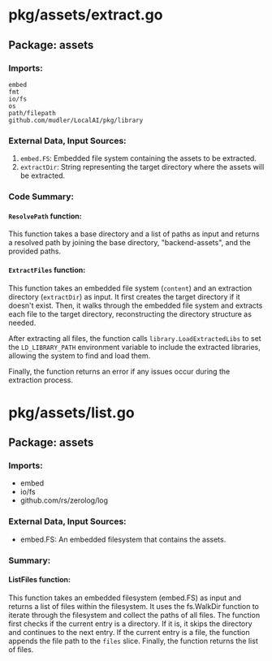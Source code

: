 # pkg/assets/extract.go  
## Package: assets  
  
### Imports:  
  
```  
embed  
fmt  
io/fs  
os  
path/filepath  
github.com/mudler/LocalAI/pkg/library  
```  
  
### External Data, Input Sources:  
  
1. `embed.FS`: Embedded file system containing the assets to be extracted.  
2. `extractDir`: String representing the target directory where the assets will be extracted.  
  
### Code Summary:  
  
#### `ResolvePath` function:  
  
This function takes a base directory and a list of paths as input and returns a resolved path by joining the base directory, "backend-assets", and the provided paths.  
  
#### `ExtractFiles` function:  
  
This function takes an embedded file system (`content`) and an extraction directory (`extractDir`) as input. It first creates the target directory if it doesn't exist. Then, it walks through the embedded file system and extracts each file to the target directory, reconstructing the directory structure as needed.  
  
After extracting all files, the function calls `library.LoadExtractedLibs` to set the `LD_LIBRARY_PATH` environment variable to include the extracted libraries, allowing the system to find and load them.  
  
Finally, the function returns an error if any issues occur during the extraction process.  
  
  
  
# pkg/assets/list.go  
## Package: assets  
  
### Imports:  
  
- embed  
- io/fs  
- github.com/rs/zerolog/log  
  
### External Data, Input Sources:  
  
- embed.FS: An embedded filesystem that contains the assets.  
  
### Summary:  
  
#### ListFiles function:  
  
This function takes an embedded filesystem (embed.FS) as input and returns a list of files within the filesystem. It uses the fs.WalkDir function to iterate through the filesystem and collect the paths of all files. The function first checks if the current entry is a directory. If it is, it skips the directory and continues to the next entry. If the current entry is a file, the function appends the file path to the `files` slice. Finally, the function returns the list of files.  
  
